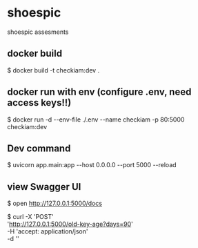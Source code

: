 # shoespic
shoespic assesments

## docker build
$ docker build -t checkiam:dev .

## docker run with env (configure .env, need access keys!!)
$ docker run -d --env-file ./.env --name checkiam -p 80:5000 checkiam:dev

## Dev command 
$ uvicorn app.main:app --host 0.0.0.0 --port 5000 --reload


## view Swagger UI
$ open http://127.0.0.1:5000/docs

$ curl -X 'POST' \
  'http://127.0.0.1:5000/old-key-age?days=90' \
  -H 'accept: application/json' \
  -d ''